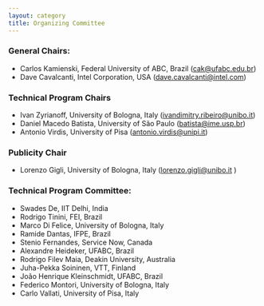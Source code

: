 ```yaml
---
layout: category
title: Organizing Committee
---
```


### General Chairs:
- Carlos Kamienski, Federal University of ABC, Brazil (cak@ufabc.edu.br)
- Dave Cavalcanti, Intel Corporation, USA (dave.cavalcanti@intel.com)
 
### Technical Program Chairs
- Ivan Zyrianoff, University of Bologna, Italy (ivandimitry.ribeiro@unibo.it)
- Daniel Macedo Batista, University of São Paulo (batista@ime.usp.br)
- Antonio Virdis, University of Pisa (antonio.virdis@unipi.it)
 
### Publicity Chair
- Lorenzo Gigli, University of Bologna, Italy (lorenzo.gigli@unibo.it )

### Technical Program Committee:
- Swades De, IIT Delhi, India 
- Rodrigo Tinini, FEI, Brazil
- Marco Di Felice, University of Bologna, Italy
- Ramide Dantas, IFPE, Brazil
- Stenio Fernandes, Service Now, Canada
- Alexandre Heideker, UFABC, Brazil
- Rodrigo Filev Maia, Deakin University, Australia
- Juha-Pekka Soininen, VTT, Finland
- João Henrique Kleinschmidt, UFABC, Brazil
- Federico Montori, University of Bologna, Italy
- Carlo Vallati, University of Pisa, Italy
